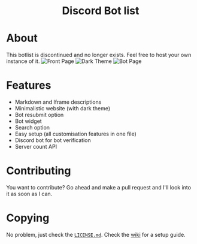 <div align="center">
 <br>
 
Discord Bot list
=================
</div>


# About
This botlist is discontinued and no longer exists. Feel free to host your own instance of it.
![Front Page](/screenshots/front.png?raw=true "Front Page")
![Dark Theme](/screenshots/dark.png?raw=true "Dark Theme")
![Bot Page](/screenshots/bot.png?raw=true "Bot Page")


# Features
 - Markdown and Iframe descriptions
 - Minimalistic website (with dark theme)
 - Bot resubmit option
 - Bot widget
 - Search option
 - Easy setup (all customisation features in one file)
 - Discord bot for bot verification
 - Server count API

# Contributing
You want to contribute? Go ahead and make a pull request and I'll look into it as soon as I can. 

# Copying
No problem, just check the [`LICENSE.md`](LICENSE.md).
Check the [wiki](https://github.com/Ankrad/Discord-Bot-List/wiki) for a setup guide.
